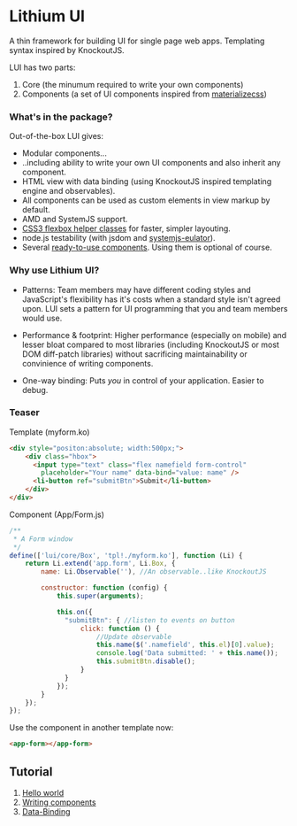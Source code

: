 Lithium UI
==========

A thin framework for building UI for single page web apps. Templating syntax inspired by KnockoutJS.

LUI has two parts:

1. Core (the minumum required to write your own components)
2. Components (a set of UI components inspired from [materializecss](materializecss.com))

### What's in the package?

Out-of-the-box LUI gives:
- Modular components...
- ..including ability to write your own UI components and also inherit any component.
- HTML view with data binding (using KnockoutJS inspired templating engine and observables).
- All components can be used as custom elements in view markup by default.
- AMD and SystemJS support.
- [CSS3 flexbox helper classes](https://github.com/Munawwar/flex-helper) for faster, simpler layouting.
- node.js testability (with jsdom and [systemjs-eulator](https://github.com/Munawwar/lithium-ui/blob/master/test/setup.js)).
- Several [ready-to-use components](https://github.com/Munawwar/lithium-ui/tree/master/components). Using them is optional of course.

### Why use Lithium UI?

- Patterns: Team members may have different coding styles and JavaScript's flexibility has it's costs when a standard style isn't agreed upon. LUI sets a pattern for UI programming that you and team members would use.

- Performance & footprint: Higher performance (especially on mobile) and lesser bloat compared to most libraries (including KnockoutJS or most DOM diff-patch libraries) without sacrificing maintainability or convinience of writing components.

- One-way binding: Puts *you* in control of your application. Easier to debug.

### Teaser
Template (myform.ko)
```html
<div style="positon:absolute; width:500px;">
    <div class="hbox">
      <input type="text" class="flex namefield form-control"
        placeholder="Your name" data-bind="value: name" />
      <li-button ref="submitBtn">Submit</li-button>
    </div>
</div>
```
Component (App/Form.js)
```javascript
/**
 * A Form window
 */
define(['lui/core/Box', 'tpl!./myform.ko'], function (Li) {
    return Li.extend('app.form', Li.Box, {
        name: Li.Observable(''), //An observable..like KnockoutJS

        constructor: function (config) {
            this.super(arguments);

            this.on({
              "submitBtn": { //listen to events on button
                  click: function () {
                      //Update observable
                      this.name($('.namefield', this.el)[0].value);
                      console.log('Data submitted: ' + this.name());
                      this.submitBtn.disable();
                  }
              }
            });
        }
    });
});
```
Use the component in another template now:
```html
<app-form></app-form>
```

Tutorial
------
1. [Hello world](https://github.com/Munawwar/lithium-ui/wiki/Tutorial-1-Hello-World)
2. [Writing components](https://github.com/Munawwar/lithium-ui/wiki/Tutorial-2-Write-a-Component)
3. [Data-Binding](https://github.com/Munawwar/lithium-ui/wiki/Tutorial-3-Data-Binding)
